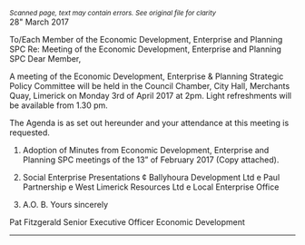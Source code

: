 *<small>Scanned page, text may contain errors. See original file for clarity</small>*  
28" March 2017

To/Each Member of the Economic Development, Enterprise and Planning
SPC
Re: Meeting of the Economic Development, Enterprise and Planning SPC
Dear Member,

A meeting of the Economic Development, Enterprise & Planning Strategic Policy
Committee will be held in the Council Chamber, City Hall, Merchants Quay,
Limerick on Monday 3rd of April 2017 at 2pm. Light refreshments will be
available from 1.30 pm.

The Agenda is as set out hereunder and your attendance at this meeting is
requested.

1. Adoption of Minutes from Economic Development, Enterprise and
Planning SPC meetings of the 13” of February 2017 (Copy attached).

2. Social Enterprise Presentations
¢ Ballyhoura Development Ltd
e Paul Partnership
e West Limerick Resources Ltd
e Local Enterprise Office

3. A.O. B.
Yours sincerely

Pat Fitzgerald
Senior Executive Officer
Economic Development

---
